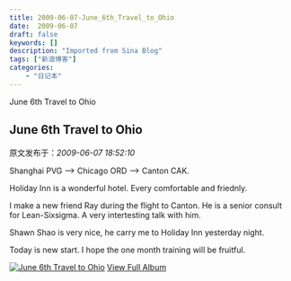 ```yaml
---
title: 2009-06-07-June_6th_Travel_to_Ohio
date:  2009-06-07
draft: false
keywords: []
description: "Imported from Sina Blog"
tags: ["新浪博客"]
categories: 
    - "日记本"
---
```

June 6th Travel to Ohio
## June 6th Travel to Ohio

 原文发布于：*2009-06-07 18:52:10*

Shanghai PVG &ndash;> Chicago ORD &ndash;>
Canton CAK.

Holiday Inn is a wonderful hotel. Every comfortable and
friednly.

I make a new friend Ray during the flight to Canton. He is a
senior consult for Lean-Sixsigma. A very intertesting talk with
him.

Shawn Shao is very nice, he carry me to Holiday Inn yesterday
night.

Today is new start. I hope the one month training will be
fruitful.

[![June&nbsp;<wbr>6th&nbsp;<wbr>Travel&nbsp;<wbr>to&nbsp;<wbr>Ohio](https&#58;//lpqaaa.bay.livefilestore.com/y1mT9U75jOY6wJIj9uVd1xLd1pwJ9_Zm4M8eqyxWtS2nFwCuLfbL4lIQuQcNKXBkN33QAGkfFWLsLM5m_Gbscx4O_j0XhvNymCbFMr9LjcSh24qnROGMC7nXk9n8zQYDzs72-MRDZZ-2SkOa0MyDwB32Q/InlineRepresentation330355da-c1bc-48cc-9bc5-c2692ab5ace6[3].jpg)](http&#58;//cid-21498be546db23d6.skydrive.live.com/redir.aspx?page=browse&amp;resid=21498BE546DB23D6!1441&amp;ct=photos)
[
View Full Album](http&#58;//cid-21498be546db23d6.skydrive.live.com/redir.aspx?page=browse&amp;resid=21498BE546DB23D6!1441&amp;ct=photos)



